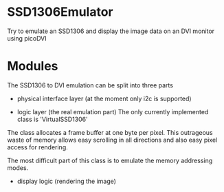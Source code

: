 # SSD1306Emulator
 Try to emulate an SSD1306 and display the image data on an DVI monitor using picoDVI

# Modules
The SSD1306 to DVI emulation can be split into three parts

* physical interface layer (at the moment only i2c is supported)

* logic layer (the real emulation part)
The only currently implemented class is 'VirtualSSD1306'

The class allocates a frame buffer at one byte per pixel. 
This outrageous waste of memory allows easy scrolling in all
directions and also easy pixel access for rendering.

The most difficult part of this class is to emulate the memory addressing modes.

* display logic (rendering the image)
